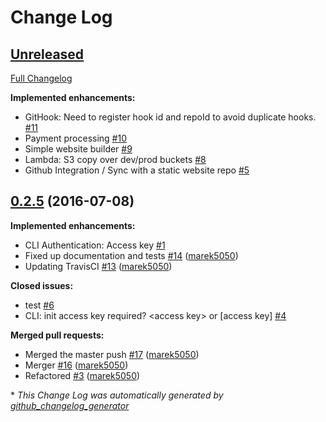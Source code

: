 # Change Log

## [Unreleased](https://github.com/NGDeployio/ngDeploy/tree/HEAD)

[Full Changelog](https://github.com/NGDeployio/ngDeploy/compare/0.2.5...HEAD)

**Implemented enhancements:**

- GitHook: Need to register hook id and repoId to avoid duplicate hooks.  [\#11](https://github.com/NGDeployio/ngDeploy/issues/11)
- Payment processing  [\#10](https://github.com/NGDeployio/ngDeploy/issues/10)
- Simple website builder  [\#9](https://github.com/NGDeployio/ngDeploy/issues/9)
- Lambda: S3 copy over dev/prod buckets [\#8](https://github.com/NGDeployio/ngDeploy/issues/8)
- Github Integration / Sync with a static website repo [\#5](https://github.com/NGDeployio/ngDeploy/issues/5)

## [0.2.5](https://github.com/NGDeployio/ngDeploy/tree/0.2.5) (2016-07-08)
**Implemented enhancements:**

- CLI Authentication: Access key  [\#1](https://github.com/NGDeployio/ngDeploy/issues/1)
- Fixed up documentation and tests [\#14](https://github.com/NGDeployio/ngDeploy/pull/14) ([marek5050](https://github.com/marek5050))
- Updating TravisCI [\#13](https://github.com/NGDeployio/ngDeploy/pull/13) ([marek5050](https://github.com/marek5050))

**Closed issues:**

- test [\#6](https://github.com/NGDeployio/ngDeploy/issues/6)
- CLI: init access key required? \<access key\> or \[access key\] [\#4](https://github.com/NGDeployio/ngDeploy/issues/4)

**Merged pull requests:**

- Merged the master push [\#17](https://github.com/NGDeployio/ngDeploy/pull/17) ([marek5050](https://github.com/marek5050))
- Merger [\#16](https://github.com/NGDeployio/ngDeploy/pull/16) ([marek5050](https://github.com/marek5050))
- Refactored [\#3](https://github.com/NGDeployio/ngDeploy/pull/3) ([marek5050](https://github.com/marek5050))



\* *This Change Log was automatically generated by [github_changelog_generator](https://github.com/skywinder/Github-Changelog-Generator)*